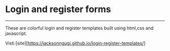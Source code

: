 # Login and register forms
___
These are colorful login and register templates built using html,css and javascript.

Visti [site][https://jacksonngugi.github.io/login-register-templates/] 
